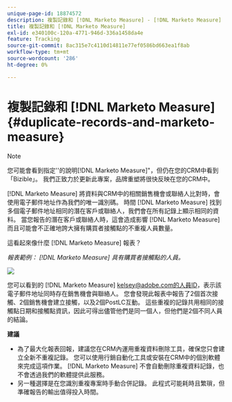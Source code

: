 ```yaml
---
unique-page-id: 18874572
description: 複製記錄和 [!DNL Marketo Measure] - [!DNL Marketo Measure]  — 產品檔案
title: 複製記錄和 [!DNL Marketo Measure]
exl-id: e340100c-120a-4771-946d-336a1458da4e
feature: Tracking
source-git-commit: 8ac315e7c4110d14811e77ef0586bd663ea1f8ab
workflow-type: tm+mt
source-wordcount: '286'
ht-degree: 0%

---
```


# 複製記錄和 [!DNL Marketo Measure] {#duplicate-records-and-marketo-measure}

>[!NOTE]
>
>您可能會看到指定&#39;&#39;的說明[!DNL Marketo Measure]&quot;，但仍在您的CRM中看到「Bizible」。 我們正致力於更新此專案，品牌重塑將很快反映在您的CRM中。

[!DNL Marketo Measure] 將資料與CRM中的相關銷售機會或聯絡人比對時，會使用電子郵件地址作為我們的唯一識別碼。 時間 [!DNL Marketo Measure] 找到多個電子郵件地址相同的潛在客戶或聯絡人，我們會在所有記錄上顯示相同的資料。 當您報告的潛在客戶或聯絡人時，這會造成影響 [!DNL Marketo Measure] 而且可能會不正確地誇大擁有購買者接觸點的不重複人員數量。

這看起來像什麼 [!DNL Marketo Measure] 報表？

_報表範例： [!DNL Marketo Measure] 具有購買者接觸點的人員。_

![](assets/1-1.png)

您可以看到的 [!DNL Marketo Measure] kelsey@adobe.com的人員ID，表示該電子郵件地址同時存在銷售機會與聯絡人。 您會發現此報表中報告了2個首次接觸、2個銷售機會建立接觸，以及2個PostLC互動。 這些重複的記錄共用相同的接觸點日期和接觸點資訊，因此可得出儘管他們是同一個人，但他們是2個不同人員的結論。

**建議**

* 為了最大化報表回報，建議您在CRM內運用重複資料刪除工具，確保您只會建立全新不重複記錄。 您可以使用行銷自動化工具或安裝在CRM中的個別軟體來完成這項作業。 [!DNL Marketo Measure] 不會自動刪除重複資料記錄，也不會透過我們的軟體提供此服務。
* 另一種選擇是在您識別重複專案時手動合併記錄。 此程式可能耗時且繁瑣，但準確報告的輸出值得投入時間。
